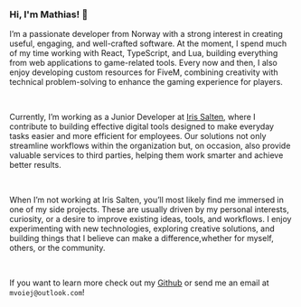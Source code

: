 <h3>Hi, I'm Mathias! 👋</h3>

<p>
I’m a passionate developer from Norway with a strong interest in creating useful, engaging, and well-crafted software. At the moment, I spend much of my time working with React, TypeScript, and Lua, building everything from web applications to game-related tools. Every now and then, I also enjoy developing custom resources for FiveM, combining creativity with technical problem-solving to enhance the gaming experience for players.
</p>

<br>

<p>
Currently, I’m working as a Junior Developer at <a href="https://iris-salten.no/">Iris Salten</a>, where I contribute to building effective digital tools designed to make everyday tasks easier and more efficient for employees. Our solutions not only streamline workflows within the organization but, on occasion, also provide valuable services to third parties, helping them work smarter and achieve better results.
</p>

<br>

<p>
When I’m not working at Iris Salten, you’ll most likely find me immersed in one of my side projects. These are usually driven by my personal interests, curiosity, or a desire to improve existing ideas, tools, and workflows. I enjoy experimenting with new technologies, exploring creative solutions, and building things that I believe can make a difference,whether for myself, others, or the community.
</p>

<br>

If you want to learn more check out my [Github](https://github.com/mathiasvoie?tab=repositories) or send me an email at `mvoiej@outlook.com`!
